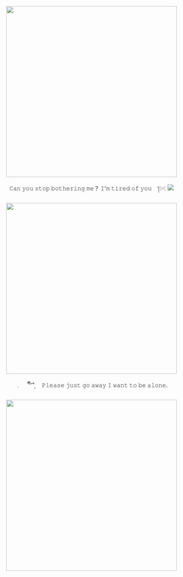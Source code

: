 <p align="center">
  <img src="https://files.catbox.moe/mqkfty.png" width="450px">
</p>
<p align="center">
𝙲𝚊𝚗 𝚢𝚘𝚞 𝚜𝚝𝚘𝚙 𝚋𝚘𝚝𝚑𝚎𝚛𝚒𝚗𝚐 𝚖𝚎？ 𝙸'𝚖 𝚝𝚒𝚛𝚎𝚍 𝚘𝚏 𝚢𝚘𝚞⠀ ་།𓏵 <img src="https://files.catbox.moe/ot71at.gif">
</p>
<p align="center">
  <img src="https://files.catbox.moe/mwq7up.png" width="450px">
</p>
<p align="center">
 ﹒　 ྀི︶˚̣̣̣⠀⠀𝙿𝚕𝚎𝚊𝚜𝚎 𝚓𝚞𝚜𝚝 𝚐𝚘 𝚊𝚠𝚊𝚢 𝙸 𝚠𝚊𝚗𝚝 𝚝𝚘 𝚋𝚎 𝚊𝚕𝚘𝚗𝚎.
</p>
<p align="center">
  <img src="https://files.catbox.moe/yofq4n.png" width="450px">
